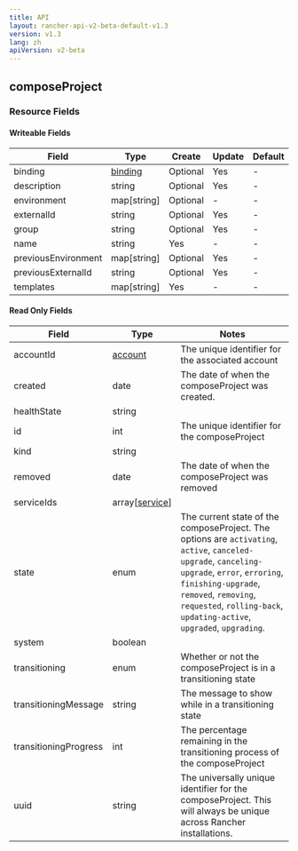 ```yaml
---
title: API
layout: rancher-api-v2-beta-default-v1.3
version: v1.3
lang: zh
apiVersion: v2-beta
---
```


## composeProject



### Resource Fields

#### Writeable Fields

Field | Type | Create | Update | Default | Notes
---|---|---|---|---|---
binding | [binding]({{site.baseurl}}/rancher/{{page.version}}/{{page.lang}}/api/{{page.apiVersion}}/api-resources/binding/) | Optional | Yes | - | 
description | string | Optional | Yes | - | 
environment | map[string] | Optional | - | - | 
externalId | string | Optional | Yes | - | 
group | string | Optional | Yes | - | 
name | string | Yes | - | - | 
previousEnvironment | map[string] | Optional | Yes | - | 
previousExternalId | string | Optional | Yes | - | 
templates | map[string] | Yes | - | - | 


#### Read Only Fields

Field | Type   | Notes
---|---|---
accountId | [account]({{site.baseurl}}/rancher/{{page.version}}/{{page.lang}}/api/{{page.apiVersion}}/api-resources/account/)  | The unique identifier for the associated account
created | date  | The date of when the composeProject was created.
healthState | string  | 
id | int  | The unique identifier for the composeProject
kind | string  | 
removed | date  | The date of when the composeProject was removed
serviceIds | array[[service]({{site.baseurl}}/rancher/{{page.version}}/{{page.lang}}/api/{{page.apiVersion}}/api-resources/service/)]  | 
state | enum  | The current state of the composeProject. The options are `activating`, `active`, `canceled-upgrade`, `canceling-upgrade`, `error`, `erroring`, `finishing-upgrade`, `removed`, `removing`, `requested`, `rolling-back`, `updating-active`, `upgraded`, `upgrading`.
system | boolean  | 
transitioning | enum  | Whether or not the composeProject is in a transitioning state
transitioningMessage | string  | The message to show while in a transitioning state
transitioningProgress | int  | The percentage remaining in the transitioning process of the composeProject
uuid | string  | The universally unique identifier for the composeProject. This will always be unique across Rancher installations.


<br>
